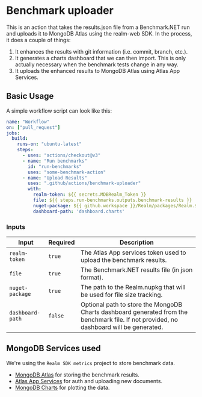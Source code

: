 # Benchmark uploader

This is an action that takes the results.json file from a Benchmark.NET run and uploads it to MongoDB Atlas using the realm-web SDK. In the process, it does a couple of things:

1. It enhances the results with git information (i.e. commit, branch, etc.).
2. It generates a charts dashboard that we can then import. This is only actually necessary when the benchmark tests change in any way.
3. It uploads the enhanced results to MongoDB Atlas using Atlas App Services.

## Basic Usage

A simple workflow script can look like this:

```yaml
name: "Workflow"
on: ["pull_request"]
jobs:
  build:
    runs-on: "ubuntu-latest"
    steps:
      - uses: "actions/checkout@v3"
      - name: "Run benchmarks"
        id: "run-benchmarks"
        uses: "some-benchmark-action"
      - name: "Upload Results"
        uses: ".github/actions/benchmark-uploader"
        with:
          realm-token: ${{ secrets.MDBRealm_Token }}
          file: ${{ steps.run-benchmarks.outputs.benchmark-results }}
          nuget-package: ${{ github.workspace }}/Realm/packages/Realm.${{ needs.build-packages.outputs.package_version }}.nupkg
          dashboard-path: 'dashboard.charts'
```

### Inputs

| Input | Required | Description |
|-|-|-|
| `realm-token` | `true` | The Atlas App services token used to upload the benchmark results. |
| `file` | `true` | The Benchmark.NET results file (in json format). |
| `nuget-package` | `true` |  The path to the Realm.nupkg that will be used for file size tracking. |
| `dashboard-path` | `false` | Optional path to store the MongoDB Charts dashboard generated from the benchmark file. If not provided, no dashboard will be generated. |

## MongoDB Services used

We're using the `Realm SDK metrics` project to store benchmark data.

* [MongoDB Atlas](https://cloud.mongodb.com/v2/5f2beb77dd663c59fa806486#clusters) for storing the benchmark results.
* [Atlas App Services](https://realm.mongodb.com/groups/5f2beb77dd663c59fa806486/apps/61153e38bc7c862b9c02c860/dashboard) for auth and uploading new documents.
* [MongoDB Charts](https://charts.mongodb.com/charts-realm-sdk-metrics-yxjvt/dashboards) for plotting the data.
